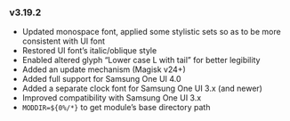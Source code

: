 ### v3.19.2
- Updated monospace font, applied some stylistic sets so as to be more consistent with UI font
- Restored UI font’s italic/oblique style
- Enabled altered glyph “Lower case L with tail” for better legibility
- Added an update mechanism (Magisk v24+)
- Added full support for Samsung One UI 4.0
- Added a separate clock font for Samsung One UI 3.x (and newer)
- Improved compatibility with Samsung One UI 3.x
- `MODDIR=${0%/*}` to get module’s base directory path